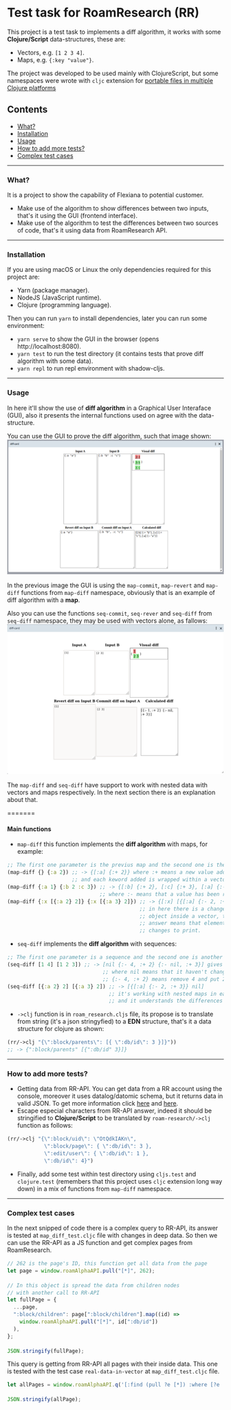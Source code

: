 # Test task for RoamResearch (RR)

This project is a test task to implements a diff algorithm, it works with some **Clojure/Script** data-structures, these are:

- Vectors, e.g. `[1 2 3 4]`.
- Maps, e.g. `{:key "value"}`.

The project was developed to be used mainly with ClojureScript, but some namespaces were wrote with `cljc` extension for [portable files in multiple Clojure platforms](https://clojure.org/reference/reader#_reader_conditionals)

## Contents

- [What?](#what)
- [Installation](#installation)
- [Usage](#usage)
- [How to add more tests?](#how-to-add-more-tests)
- [Complex test cases](#complex-test-cases)

---

### What?

It is a project to show the capability of Flexiana to potential customer.

- Make use of the algorithm to show differences between two inputs, that's it using the GUI (frontend interface).
- Make use of the algorithm to test the differences between two sources of code, that's it using data from RoamResearch API.

---

### Installation

If you are using macOS or Linux the only dependencies required for this project are:

- Yarn (package manager).
- NodeJS (JavaScript runtime).
- Clojure (programming language).

Then you can run `yarn` to install dependencies, later you can run some environment:

- `yarn serve` to show the GUI in the browser (opens http://localhost:8080).
- `yarn test` to run the test directory (it contains tests that prove diff algorithm with some data).
- `yarn repl` to run repl environment with shadow-cljs.

---

### Usage
In here it'll show the use of **diff algorithm** in a Graphical User Interaface (GUI), also it presents the internal functions used on agree with the data-structure.

You can use the GUI to prove the diff algorithm, such that image shown:
![GUI of diff algorithm](img/gui-diff-algorithm.png)

In the previous image the GUI is using the `map-commit`, `map-revert` and `map-diff` functions from `map-diff` namespace, obviously that is an example of diff algorithm with a **map**. 

Also you can use the functions `seq-commit`, `seq-rever` and `seq-diff` from `seq-diff` namespace, they may be used with vectors alone, as fallows:
![GUI of diff algorithm over sequences (vector)](img/gui-diff-algorithm-vec.png)

The `map-diff` and `seq-diff` have support to work with nested data with vectors and maps respectively.
In the next section there is an explanation about that.

=======
#### Main functions

- `map-diff` this function implements the **diff algorithm** with maps, for example:
```clojure
;; The first one parameter is the previus map and the second one is the new map
(map-diff {} {:a 2}) ;; -> {[:a] {:+ 2}} where :+ means a new value added
                     ;; and each keword added is wrapped within a vector i.e. [:a]
(map-diff {:a 1} {:b 2 :c 3}) ;; -> {[:b] {:+ 2}, [:c] {:+ 3}, [:a] {:- 1}}
                              ;; where :- means that a value has been removed
(map-diff {:x [{:a 2} 2]} {:x [{:a 3} 2]}) ;; -> {[:x] [{[:a] {:- 2, :+ 3}} nil]}
                                           ;; in here there is a change in a nested
                                           ;; object inside a vector, the nil in the
                                           ;; answer means that element isn't taking
                                           ;; changes to print.
```

- `seq-diff` implements the **diff algorithm** with sequences:
```clojure
;; The first one parameter is a sequence and the second one is another sequence to be compared with the previous one.
(seq-diff [1 4] [1 2 3]) ;; -> [nil {:- 4, :+ 2} {:- nil, :+ 3}] gives vector of 3 elements: 
			                   ;; where nil means that it haven't changes, 
			                   ;; {:- 4, :+ 2} means remove 4 and put 2, {:- nil, :+ 3} means add 3
(seq-diff [{:a 2} 2] [{:a 3} 2]) ;; -> [{[:a] {:- 2, :+ 3}} nil]
                                 ;; it's working with nested maps in each vector
                                 ;; and it understands the differences between nested maps
```
- `->clj` function is in `roam_research.cljs` file, its propose is to translate from string (it's a json stringyfied) to a **EDN** structure, that's it a data structure for clojure as shown:
```clojure
(rr/->clj "{\":block/parents\": [{ \":db/id\": 3 }]}"))
;; -> {":block/parents" [{":db/id" 3}]}
``` 
---

### How to add more tests?

- Getting data from RR-API. You can get data from a RR account using the console, moreover it uses datalog/datomic schema, but it returns data in valid JSON. To get more information click [here](https://www.putyourleftfoot.in/introduction-to-the-roam-alpha-api) and [here](https://davidbieber.com/snippets/2020-12-22-datalog-queries-for-roam-research/).
- Escape especial characters from RR-API answer, indeed it should be stringified to **Clojure/Script** to be translated by `roam-research/->clj` function as follows:

```clojure
(rr/->clj "{\":block/uid\": \"OtQdkIAKn\",
            \":block/page\": { \":db/id\": 3 },
            \":edit/user\": { \":db/id\": 1 },
            \":db/id\": 4}")
```

- Finally, add some test within test directory using `cljs.test` and `clojure.test` (remembers that this project uses `cljc` extension long way down) in a mix of functions from `map-diff` namespace.

---

### Complex test cases

In the next snipped of code there is a complex query to RR-API, its answer is tested at `map_diff_test.cljc` file with changes in deep data. So then we can use the RR-API as a JS function and get complex pages from RoamResearch. 

```javascript
// 262 is the page's ID, this function get all data from the page
let page = window.roamAlphaAPI.pull("[*]", 262);

// In this object is spread the data from children nodes
// with another call to RR-API
let fullPage = {
  ...page,
  ":block/children": page[":block/children"].map((id) =>
    window.roamAlphaAPI.pull("[*]", id[":db/id"])
  ),
};

JSON.stringify(fullPage);
```

This query is getting from RR-API all pages with their inside data. This one is tested with the test case `real-data-in-vector` at `map_diff_test.cljc` file.

```javascript
let allPages = window.roamAlphaAPI.q('[:find (pull ?e [*]) :where [?e :node/title]]');

JSON.stringify(allPage);
```

